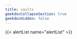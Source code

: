 ```yaml
---
title: vaults
geekdocCollapseSection: true
geekdocHidden: false
---
```


{{< alertList name="alertList" >}}